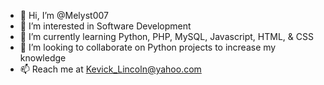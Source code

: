 - 👋 Hi, I’m @Melyst007
- 👀 I’m interested in Software Development
- 🌱 I’m currently learning Python, PHP, MySQL, Javascript, HTML, & CSS
- 💞️ I’m looking to collaborate on Python projects to increase my knowledge
- 📫 Reach me at Kevick_Lincoln@yahoo.com

<!---
Melyst007/Melyst007 is a ✨ special ✨ repository because its `README.md` (this file) appears on your GitHub profile.
You can click the Preview link to take a look at your changes.
--->
